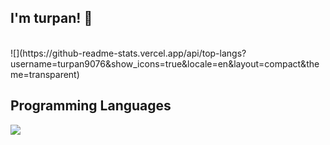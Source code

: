 ## I'm turpan! 👋

<br>
![](https://github-readme-stats.vercel.app/api/top-langs?username=turpan9076&show_icons=true&locale=en&layout=compact&theme=transparent)

## Programming Languages
![](https://skillicons.dev/icons?i=c,python,latex)

<!--
**turpan9076/turpan9076** is a ✨ _special_ ✨ repository because its `README.md` (this file) appears on your GitHub profile.

Here are some ideas to get you started:

- 🔭 I’m currently working on ...
- 🌱 I’m currently learning ...
- 👯 I’m looking to collaborate on ...
- 🤔 I’m looking for help with ...
- 💬 Ask me about ...
- 📫 How to reach me: ...
- 😄 Pronouns: ...
- ⚡ Fun fact: ...
-->
